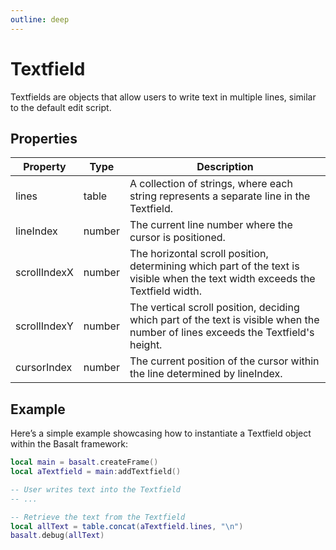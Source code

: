 ```yaml
---
outline: deep
---
```


# Textfield

Textfields are objects that allow users to write text in multiple lines, similar to the default edit script.

## Properties

|Property|Type|Description|
|---|---|---|
|lines|table|A collection of strings, where each string represents a separate line in the Textfield.
|lineIndex|number|The current line number where the cursor is positioned.
|scrollIndexX|number|The horizontal scroll position, determining which part of the text is visible when the text width exceeds the Textfield width.
|scrollIndexY|number|The vertical scroll position, deciding which part of the text is visible when the number of lines exceeds the Textfield's height.
|cursorIndex|number|The current position of the cursor within the line determined by lineIndex.

## Example

Here’s a simple example showcasing how to instantiate a Textfield object within the Basalt framework:

```lua
local main = basalt.createFrame()
local aTextfield = main:addTextfield()

-- User writes text into the Textfield
-- ...

-- Retrieve the text from the Textfield
local allText = table.concat(aTextfield.lines, "\n")
basalt.debug(allText)
```
